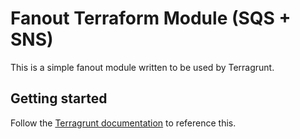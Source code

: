 # Fanout Terraform Module (SQS + SNS)

This is a simple fanout module written to be used by Terragrunt.

## Getting started

Follow the [Terragrunt documentation](https://terragrunt.gruntwork.io/docs/features/keep-your-terraform-code-dry/#keep-your-terraform-code-dry) to reference this.